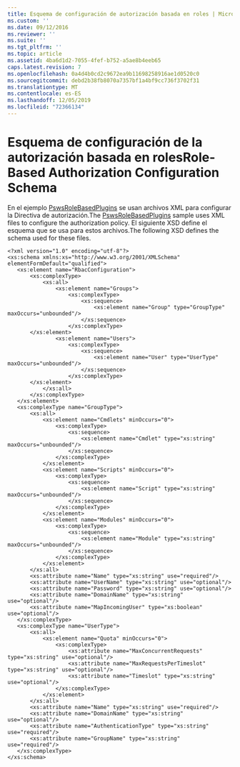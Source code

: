 ```yaml
---
title: Esquema de configuración de autorización basada en roles | Microsoft Docs
ms.custom: ''
ms.date: 09/12/2016
ms.reviewer: ''
ms.suite: ''
ms.tgt_pltfrm: ''
ms.topic: article
ms.assetid: 4ba6d1d2-7055-4fef-b752-a5ae8b4eeb65
caps.latest.revision: 7
ms.openlocfilehash: 0a4d4b0cd2c9672ea9b11698258916ae1d0520c0
ms.sourcegitcommit: debd2b38fb8070a7357bf1a4bf9cc736f3702f31
ms.translationtype: MT
ms.contentlocale: es-ES
ms.lasthandoff: 12/05/2019
ms.locfileid: "72366134"
---
```

# <a name="role-based-authorization-configuration-schema"></a><span data-ttu-id="94d1e-102">Esquema de configuración de la autorización basada en roles</span><span class="sxs-lookup"><span data-stu-id="94d1e-102">Role-Based Authorization Configuration Schema</span></span>

<span data-ttu-id="94d1e-103">En el ejemplo [PswsRoleBasedPlugins](https://go.microsoft.com/fwlink/?LinkId=243041) se usan archivos XML para configurar la Directiva de autorización.</span><span class="sxs-lookup"><span data-stu-id="94d1e-103">The [PswsRoleBasedPlugins](https://go.microsoft.com/fwlink/?LinkId=243041) sample uses XML files to configure the authorization policy.</span></span> <span data-ttu-id="94d1e-104">El siguiente XSD define el esquema que se usa para estos archivos.</span><span class="sxs-lookup"><span data-stu-id="94d1e-104">The following XSD defines the schema used for these files.</span></span>

```
<?xml version="1.0" encoding="utf-8"?>
<xs:schema xmlns:xs="http://www.w3.org/2001/XMLSchema" elementFormDefault="qualified">
   <xs:element name="RbacConfiguration">
       <xs:complexType>
           <xs:all>
               <xs:element name="Groups">
                   <xs:complexType>
                       <xs:sequence>
                           <xs:element name="Group" type="GroupType" maxOccurs="unbounded"/>
                       </xs:sequence>
                   </xs:complexType>
       </xs:element>
               <xs:element name="Users">
                   <xs:complexType>
                       <xs:sequence>
                           <xs:element name="User" type="UserType" maxOccurs="unbounded"/>
                       </xs:sequence>
                   </xs:complexType>
       </xs:element>
           </xs:all>
       </xs:complexType>
   </xs:element>
   <xs:complexType name="GroupType">
       <xs:all>
           <xs:element name="Cmdlets" minOccurs="0">
               <xs:complexType>
                   <xs:sequence>
                       <xs:element name="Cmdlet" type="xs:string" maxOccurs="unbounded"/>
                   </xs:sequence>
               </xs:complexType>
           </xs:element>
           <xs:element name="Scripts" minOccurs="0">
               <xs:complexType>
                   <xs:sequence>
                       <xs:element name="Script" type="xs:string" maxOccurs="unbounded"/>
                   </xs:sequence>
               </xs:complexType>
           </xs:element>
           <xs:element name="Modules" minOccurs="0">
               <xs:complexType>
                   <xs:sequence>
                       <xs:element name="Module" type="xs:string" maxOccurs="unbounded"/>
                   </xs:sequence>
               </xs:complexType>
           </xs:element>
       </xs:all>
       <xs:attribute name="Name" type="xs:string" use="required"/>
       <xs:attribute name="UserName" type="xs:string" use="optional"/>
       <xs:attribute name="Password" type="xs:string" use="optional"/>
       <xs:attribute name="DomainName" type="xs:string" use="optional"/>
       <xs:attribute name="MapIncomingUser" type="xs:boolean" use="optional"/>
   </xs:complexType>
   <xs:complexType name="UserType">
       <xs:all>
           <xs:element name="Quota" minOccurs="0">
               <xs:complexType>
                   <xs:attribute name="MaxConcurrentRequests" type="xs:string" use="optional"/>
                   <xs:attribute name="MaxRequestsPerTimeslot" type="xs:string" use="optional"/>
                   <xs:attribute name="Timeslot" type="xs:string" use="optional"/>
               </xs:complexType>
           </xs:element>
       </xs:all>
       <xs:attribute name="Name" type="xs:string" use="required"/>
       <xs:attribute name="DomainName" type="xs:string" use="optional"/>
       <xs:attribute name="AuthenticationType" type="xs:string" use="required"/>
       <xs:attribute name="GroupName" type="xs:string" use="required"/>
   </xs:complexType>
</xs:schema>
```
